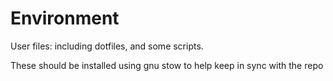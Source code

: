 # Environment
  
User files: including dotfiles, and some scripts.

These should be installed using gnu stow to help keep in sync with the repo

